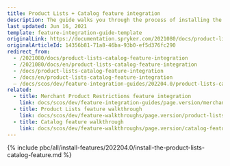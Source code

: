 ```yaml
---
title: Product Lists + Catalog feature integration
description: The guide walks you through the process of installing the Product Lists as a catalog  feature in the project.
last_updated: Jun 16, 2021
template: feature-integration-guide-template
originalLink: https://documentation.spryker.com/2021080/docs/product-lists-catalog-feature-integration
originalArticleId: 14356b81-71a8-46ba-93b0-ef5d376fc290
redirect_from:
  - /2021080/docs/product-lists-catalog-feature-integration
  - /2021080/docs/en/product-lists-catalog-feature-integration
  - /docs/product-lists-catalog-feature-integration
  - /docs/en/product-lists-catalog-feature-integration
  – /docs/scos/dev/feature-integration-guides/202204.0/product-lists-catalog-feature-integration.html
related:
  - title: Merchant Product Restrictions feature integration
    link: docs/scos/dev/feature-integration-guides/page.version/merchant-product-restrictions-feature-integration.html
  - title: Product Lists feature walkthrough
    link: docs/scos/dev/feature-walkthroughs/page.version/product-lists-feature-walkthrough.html
  - title: Catalog feature walkthrough
    link: docs/scos/dev/feature-walkthroughs/page.version/catalog-feature-walkthrough.html
---
```


{% include pbc/all/install-features/202204.0/install-the-product-lists-catalog-feature.md %} <!-- To edit, see /_includes/pbc/all/install-features/202204.0/install-the-product-lists-catalog-feature.md -->
